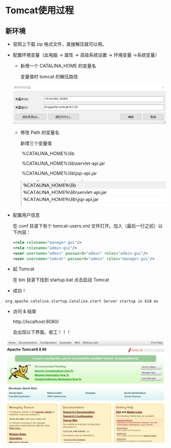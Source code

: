 # Tomcat使用过程

## 新环境

- 官网上下载 zip 格式文件，直接解压就可以用。

  

- 配置环境变量（此电脑 -> 属性 -> 高级系统设置 -> 环境变量 ->系统变量）

  - 新增一个 CATALINA_HOME 的变量名

    变量值时 tomcat 的解压路径

  ![](../image/tools/Tomcat/CATALINA_HOME.png)

  - 修改 Path 的变量名

    新增三个变量值

    ​	%CATALINA_HOME%\lib

    ​	%CATALINA_HOME%\lib\servlet-api.jar

    ​	%CATALINA_HOME%\lib\jsp-api.jar

    ![](../image/tools/Tomcat/Path.png)

- 配置用户信息

  在 conf 目录下有个 tomcat-users.xml 文件打开。加入（最后一行之前）以下内容：

  ```xml
  <role rolename="manager-gui"/> 
  <role rolename="admin-gui"/>  
  <user username="admin" password="admin" roles="admin-gui"/>
  <user username="tomcat" password="admin" roles="manager-gui"/>
  ```

- 起 Tomcat 

  在 bin 目录下找到 startup.bat 点击启动 Tomcat

- 成功！

`org.apache.catalina.startup.Catalina.start Server startup in 618 ms`

- 访问 & 结束

  http://localhost:8080/

  会出现以下界面。收工！！！

![](../image/tools/Tomcat/tomcat.png)
